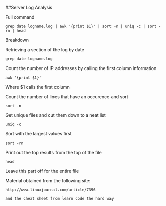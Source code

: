 ##Server Log Analysis

Full command

	grep date logname.log | awk '{print $1}' | sort -n | uniq -c | sort -rn | head

Breakdown

Retrieving a section of the log by date

	grep date logname.log

Count the number of IP addresses by calling the first column information 

	awk '{print $1}'
Where $1 calls the first column

Count the number of lines that have an occurence and sort

	sort -n

Get unique files and cut them down to a neat list

	uniq -c

Sort with the largest values first
	
	sort -rn

Print out the top results from the top of the file

	head
Leave this part off for the entire file


Material obtained from the following site:

	http://www.linuxjournal.com/article/7396

	and the cheat sheet from learn code the hard way
